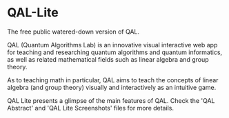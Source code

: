 # QAL-Lite
The free public watered-down version of QAL.

QAL (Quantum Algorithms Lab) is an innovative visual interactive web app for teaching and researching quantum algorithms and quantum informatics, as well as related mathematical fields such as linear algebra and group theory.

As to teaching math in particular, QAL aims to teach the concepts of linear algebra (and group theory) visually and interactively as an intuitive game.

QAL Lite presents a glimpse of the main features of QAL.  Check the 'QAL Abstract' and 'QAL Lite Screenshots' files for more details.
